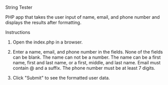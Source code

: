String Tester

PHP app that takes the user input of name, email, and phone number and displays the results after formatting.

Instructions

1. Open the index.php in a browser.

2. Enter a name, email, and phone number in the fields. None of the fields can be blank. The name can not be a number.
   The name can be a first name, first and last name, or a first, middle, and last name. Email must contain @ and a
   suffix. The phone number must be at least 7 digits.

3. Click "Submit" to see the formatted user data.
